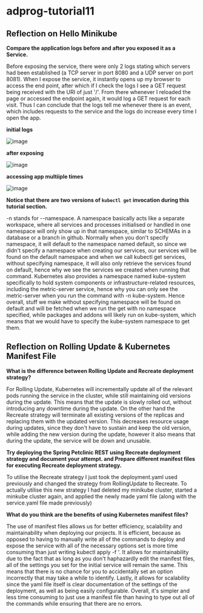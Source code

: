 # adprog-tutorial11

## Reflection on Hello Minikube

**Compare the application logs before and after you exposed it as a Service.**

Before exposing the service, there were only 2 logs stating which servers had been established (a TCP server in port 8080 and a UDP server on port 8081). When I expose the service, it instantly opens up my browser to access the end point, after which if I check the logs I see a GET request being received with the URI of just '/'. From there whenever I reloaded the page or accessed the endpoint again, it would log a GET request for each visit. Thus I can conclude that the logs tell me whenever there is an event, which includes requests to the service and the logs do increase every time I open the app.

**initial logs**

![image](https://github.com/Sirered/adprog-tutorial11/assets/126568984/dcc1f223-dce7-4cec-bcd5-3d0a2e9d8d23)

**after exposing**

![image](https://github.com/Sirered/adprog-tutorial11/assets/126568984/6f05f123-e459-4652-9574-e5ec0a782634)

**accessing app multiiple times**

![image](https://github.com/Sirered/adprog-tutorial11/assets/126568984/822718dd-71fa-4cea-9372-3ac24c86c220)

**Notice that there are two versions of `kubectl get` invocation during this tutorial section.**

-n stands for --namespace. A namespace basically acts like a separate workspace, where all services and processes initialised or handled in one namespace will only show up in that namespace, similar to SCHEMAs in a database or a branch in github. Normally when you don't specify namespace, it will default to the namespace named default, so since we didn't specify a namespace when creating our services, our services will be found on the default namespace and when we call kubectl get services, without specifying namespace, it will also only retrieve the services found on default, hence why we see the services we created when running that command. Kubernetes also provides a namespace named kube-system specifically to hold system components or infrastructure-related resources, including the metric-server service, hence why you can only see the metric-server when you run the command with -n kube-system. Hence overall, stuff we make without specifying namespace will be found on default and will be fetched when we run the get with no namespace specified, while packages and addons will likely run on kube-system, which means that we would have to specify the kube-system namespace to get them.

## Reflection on Rolling Update & Kubernetes Manifest File

**What is the difference between Rolling Update and Recreate deployment strategy?**

For Rolling Update, Kubernetes will incrementally update all of the relevant pods running the service in the cluster, while still maintaining old versions during the update. This means that the update is slowly rolled out, without introducing any downtime during the update. On the other hand the Recreate strategy will terminate all existing versions of the replicas and replacing them with the updated version. This decreases resource usage during updates, since they don't have to sustain and keep the old version, while adding the new version during the update, however it also means that during the update, the service will be down and unusable.

**Try deploying the Spring Petclinic REST using Recreate deployment strategy and document your attempt. and Prepare different manifest files for executing Recreate deployment strategy.**

To utilise the Recreate strategy I just took the deployment.yaml used previously and changed the strategy from RollingUpdate to Recreate. To actually utilise this new strategy I had deleted my minikube cluster, started a minkube cluster again, and applied the newly made yaml file (along with the service.yaml file made previously)

**What do you think are the benefits of using Kubernetes manifest files?**

The use of manifest files allows us for better efficiency, scalability and maintainability when deploying our projects. It is efficient, because as opposed to having to manually write all of the commands to deploy and expose the service with all of the necessary options set is more time consuming than just writing kubectl apply -f <manifest file>'. It allows for maintainability due to the fact that as long as you don't haphazardly edit the manifest files, all of the settings you set for the initial service will remain the same. This means that there is no chance for you to accidentally set an option incorrectly that may take a while to identify. Lastly, it allows for scalability since the yaml file itself is clear documentation of the settings of the deployment, as well as being easily configurable. Overall, it's simpler and less time consuming to just use a manifest file than having to type out all of the commands while ensuring that there are no errors.
